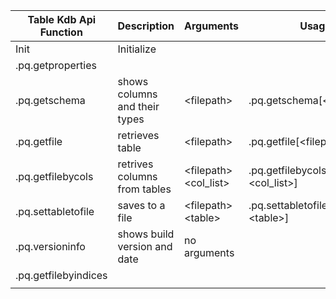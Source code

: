 | Table Kdb Api Function | Description                   | Arguments            | Usage                                    | Example Usage                                     | 
|------------------------|-------------------------------|----------------------|------------------------------------------|---------------------------------------------------|
| Init                   | Initialize                    |                      |                                          |                                                   |  
| .pq.getproperties      |                               |                      |                                          |                                                   |   
| .pq.getschema          | shows columns and their types | &lt;filepath&gt;           | .pq.getschema[&lt;filepath&gt;]           |``.pq.getschema[` $"tests/testdata/simple_example.parquet"]``|   
| .pq.getfile            | retrieves table               | &lt;filepath&gt;           | .pq.getfile[&lt;filepath&gt;]             | ``.pq.getfile[`$"tests/testdata/simple_example.parquet"]`` |   
| .pq.getfilebycols      | retrives columns from tables  | &lt;filepath&gt; &lt;col_list&gt; | .pq.getfilebycols[&lt;filepath&gt;;&lt;col_list&gt;] |.pq.getfilebycols[getdatafile "simple_example.parquet";]       |
| .pq.settabletofile     | saves to a file               | &lt;filepath&gt;&lt;table&gt;| .pq.settabletofile[&lt;filepath&gt;;&lt;table&gt;] | `alltab:([]c:("h";"w");b:(1b;0b))` ``.pq.settabletofile[`here;alltab]`` |
| .pq.versioninfo        | shows build version and date  | no arguments         |                                          | .pq.versioninfo[]                                 |
| .pq.getfilebyindices   |                               |                      |                                          |                                                   |
|                        |                               |                      |                                          |                                                   |
